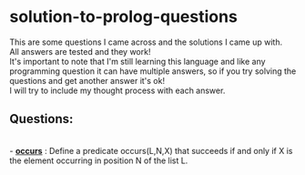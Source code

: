 # solution-to-prolog-questions
This are some questions I came across and the solutions I came up with.<br>
All answers are tested and they work!<br>
It's important to note that I'm still learning this language and like any programming question it can have multiple answers, so if you try solving the questions and get 
another answer it's ok!<br>
I will try to include my thought process with each answer.<br>

<h2>Questions:</h2><br>
- <b><a href="./occurs">occurs</a></b> : Define a predicate occurs(L,N,X) that succeeds if and only if X is the element occurring in position N of the list L.
